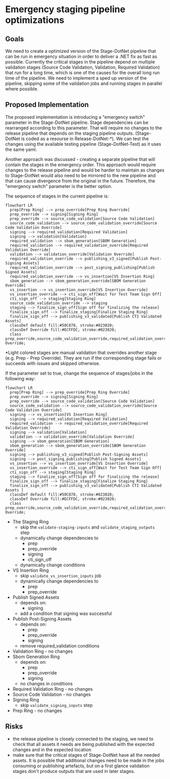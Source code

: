 # Emergency staging pipeline optimizations

## Goals

We need to create a optimized version of the Stage-DotNet pipeline that can be run in emergency situation in order to deliver a .NET fix as fast as possible. Currently the critical stages in the pipeline depend on multiple validation stages (Source Code Validation, Validation, Required Validation) that run for a long time, which is one of the causes for the overall long run time of the pipeline. We need to implement a sped up version of the pipeline, skipping some of the validation jobs and running stages in parallel where possible.

## Proposed Implementation

The proposed implementation is introducing a "emergency switch" parameter in the Stage-DotNet pipeline. Stage dependencies can be rearranged according to this parameter. That will require no changes to the release pipeline that depends on the staging pipeline outputs. (Stage-DotNet is coded as a resourse in Release-DotNet-*). We can test the changes using the available testing pipeline (Stage-DotNet-Test) as it uses the same yaml.  

Another approach was discussed - creating a separate pipeline that will contain the stages in the emergency order. This approach would require changes to the release pipeline and would be harder to maintain as changes to Stage-DotNet would also need to be mirrored to the new pipeline and that can cause divergence from the original in the future. Therefore, the "emergency switch" parameter is the better option. 

The sequence of stages in the current pipeline is:

```mermaid
flowchart LR
  prep[Prep Ring] --> prep_override[Prep Ring Override]
  prep_override --> signing[Signing Ring]
  prep_override --> source_code_validation[Source Code Validation]
  source_code_validation --> source_code_validation_override[Source Code Validation Override]
  signing --> required_validation[Required Validation]
  signing --> validation[Validation]
  required_validation --> sbom_generation[SBOM Generation]
  required_validation --> required_validation_override[Required Validation Override]
  validation --> validation_override[Validation Override]
  required_validation_override --> publishing_v3_signed[Publish Post-Signing Assets]
  required_validation_override --> post_signing_publishing[Publish Signed Assets]
  required_validation_override --> vs_insertion[VS Insertion Ring]
  sbom_generation --> sbom_generation_override[SBOM Generation Override]
  vs_insertion --> vs_insertion_override[VS Insertion Override]
  vs_insertion_override --> cti_sign_off[Wait for Test Team Sign Off]
  cti_sign_off --> staging[Staging Ring]
  source_code_validation_override --> staging
  staging --> finalize_sign_off[Sign off for finalizing the release]
  finalize_sign_off --> finalize_staging[Finalize Staging Ring]
  finalize_sign_off --> publishing_v3_validated[Publish CTI Validated Assets]
  classDef default fill:#50C878, stroke:#023020;
  classDef Override fill:#ECFFDC, stroke:#023020;
  class prep_override,source_code_validation_override,required_validation_override,sbom_generation_override,vs_insertion_override,validation_override Override;
```
*Light colored stages are manual validation that overrides another stage (e.g. Prep - Prep Override). They are run if the corresponding stage fails or succeeds with issues and skipped otherwise.

If the parameter set to true, change the sequence of stages/jobs in the following way:

```mermaid
flowchart LR
  prep[Prep Ring] --> prep_override[Prep Ring Override]
  prep_override --> signing[Signing Ring]
  prep_override --> source_code_validation[Source Code Validation]
  source_code_validation --> source_code_validation_override[Source Code Validation Override]
  signing --> vs_insertion[VS Insertion Ring]
  signing --> required_validation[Required Validation]
  required_validation --> required_validation_override[Required Validation Override]
  signing --> validation[Validation]
  validation --> validation_override[Validation Override]
  signing --> sbom_generation[SBOM Generation]
  sbom_generation --> sbom_generation_override[SBOM Generation Override]
  signing --> publishing_v3_signed[Publish Post-Signing Assets]
  signing --> post_signing_publishing[Publish Signed Assets]
  vs_insertion --> vs_insertion_override[VS Insertion Override]
  vs_insertion_override --> cti_sign_off[Wait for Test Team Sign Off]
  cti_sign_off --> staging[Staging Ring]
  staging --> finalize_sign_off[Sign off for finalizing the release]
  finalize_sign_off --> finalize_staging[Finalize Staging Ring]
  finalize_sign_off --> publishing_v3_validated[Publish CTI Validated Assets ]
  classDef default fill:#50C878, stroke:#023020;
  classDef Override fill:#ECFFDC, stroke:#023020;
  class prep_override,source_code_validation_override,required_validation_override,sbom_generation_override,vs_insertion_override,validation_override Override;
```

- The Staging Ring
  - skip the `validate-staging-inputs` and `validate_staging_outputs` step
  - dynamically change dependencies to
    - prep
    - prep_override
    - signing
    - cti_sign_off
  - dynamically change conditions
- VS Insertion Ring
  - skip `validate_vs_insertion_inputs` job
  - dynamically change dependencies to
    - prep
    - prep_override
- Publish Signed Assets
  - depends on:
    - signing
  - add a condition that signing was successful
- Publish Post-Signing Assets
  - depends on:
    - prep
    - prep_override
    - signing
  - remove required_validation conditions
- Validation Ring - no changes
- Sbom Generation Ring
  - depends on:
    - prep
    - prep_override
    - signing 
  - no changes in conditions
- Required Validation Ring - no changes
- Source Code Validation - no changes
- Signing Ring
  - skip `validate_signing_inputs` step
- Prep Ring - no changes 

## Risks

- the release pipeline is closely connected to the staging, we need to check that all assets it needs are being published with the expected changes and in the expected location 
- make sure that the critical stages of Stage-DotNet have all the needed assets. It is possible that additional changes need to be made in the jobs consuming or publishing artefacts, but on a first glance validation stages don't produce outputs that are used in later stages. 

  
